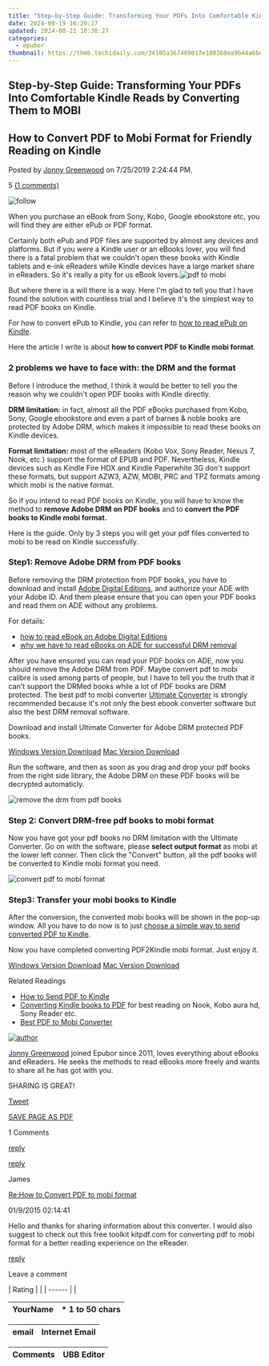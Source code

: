 ```yaml
---
title: "Step-by-Step Guide: Transforming Your PDFs Into Comfortable Kindle Reads by Converting Them to MOBI"
date: 2024-08-19 16:20:17
updated: 2024-08-21 10:38:27
categories:
  - epubor
thumbnail: https://thmb.techidaily.com/34105a367409817e108368ea9b44a6be3f4efc35b42dfda4969266c7308e348b.jpg
---
```


## Step-by-Step Guide: Transforming Your PDFs Into Comfortable Kindle Reads by Converting Them to MOBI

## How to Convert PDF to Mobi Format for Friendly Reading on Kindle

Posted by [Jonny Greenwood](https://plus.google.com/u/0/+JonnyGreenwood999) on 7/25/2019 2:24:44 PM.

5 [(1 comments)](http://www.epubor.com/#comment-area) 



![follow](http://www.epubor.com/images/follow.png)

When you purchase an eBook from Sony, Kobo, Google ebookstore etc, you will find they are either ePub or PDF format.

Certainly both ePub and PDF files are supported by almost any devices and platforms. But if you were a Kindle user or an eBooks lover, you will find there is a fatal problem that we couldn't open these books with Kindle tablets and e-ink eReaders while Kindle devices have a large market share in eReaders. So it's really a pity for us eBook lovers.![pdf to mobi](https://epubor.com/images/uppic/pdf2mobi-1.png)

But where there is a will there is a way. Here I'm glad to tell you that I have found the solution with countless trial and I believe it's the simplest way to read PDF books on Kindle.

For how to convert ePub to Kindle, you can refer to [how to read ePub on Kindle](https://tools.techidaily.com/epubor/products/).

Here the article I write is about **how to convert PDF to Kindle mobi format**.

### 2 problems we have to face with: the DRM and the format

Before I introduce the method, I think it would be better to tell you the reason why we couldn't open PDF books with Kindle directly.

**DRM limitation:** in fact, almost all the PDF eBooks purchased from Kobo, Sony, Google ebookstore and even a part of barnes & noble books are protected by Adobe DRM, which makes it impossible to read these books on Kindle devices.

**Format limitation:** most of the eReaders (Kobo Vox, Sony Reader, Nexus 7, Nook, etc.) support the format of EPUB and PDF. Nevertheless, Kindle devices such as Kindle Fire HDX and Kindle Paperwhite 3G don't support these formats, but support AZW3, AZW, MOBI, PRC and TPZ formats among which mobi is the native format.

So if you intend to read PDF books on Kindle, you will have to know the method to **remove Adobe DRM** **on PDF books** and to **convert the PDF books to Kindle mobi format.** 

Here is the guide. Only by 3 steps you will get your pdf files converted to mobi to be read on Kindle successfully.

### Step1: Remove Adobe DRM from PDF books

Before removing the DRM protection from PDF books, you have to download and install [Adobe Digital Editions](http://www.adobe.com/products/digital-editions.html), and authorize your ADE with your Adobe ID. And them please ensure that you can open your PDF books and read them on ADE without any problems.

For details:

* [how to read eBook on Adobe Digital Editions](https://tools.techidaily.com/epubor/products/)
* [why we have to read eBooks on ADE for successful DRM removal](https://tools.techidaily.com/epubor/products/)

After you have ensured you can read your PDF books on ADE, now you should remove the Adobe DRM from PDF. Maybe convert pdf to mobi calibre is used among parts of people, but I have to tell you the truth that it can't support the DRMed books while a lot of PDF books are DRM protected. The best pdf to mobi converter [Ultimate Converter](https://tools.techidaily.com/epubor/ultimate/) is strongly recommended because it's not only the best ebook converter software but also the best DRM removal software.

Download and install Ultimate Converter for Adobe DRM protected PDF books.

[Windows Version Download](https://tools.techidaily.com/epubor/ultimate/) [Mac Version Download](https://tools.techidaily.com/epubor/ultimate/) 

Run the software, and then as soon as you drag and drop your pdf books from the right side library, the Adobe DRM on these PDF books will be decrypted automaticly.

![remove the drm from pdf books](http://www.epubor.com/images/uppic/pdf2mobi-3.png)

### Step 2: Convert DRM-free pdf books to mobi format

Now you have got your pdf books no DRM limitation with the Ultimate Converter. Go on with the software, please **select output format** as mobi at the lower left conner. Then click the "Convert" button, all the pdf books will be converted to Kindle mobi format you need.

![convert pdf to mobi format](http://www.epubor.com/images/uppic/pdf2mobi-4.jpg)

### Step3: Transfer your mobi books to Kindle

After the conversion, the converted mobi books will be shown in the pop-up window. All you have to do now is to just [choose a simple way to send converted PDF to Kindle](https://tools.techidaily.com/epubor/products/).

Now you have completed converting PDF2Kindle mobi format. Just enjoy it.

[Windows Version Download](https://tools.techidaily.com/epubor/ultimate/) [Mac Version Download](https://tools.techidaily.com/epubor/ultimate/) 

Related Readings

* [How to Send PDF to Kindle](https://tools.techidaily.com/epubor/products/)
[](https://tools.techidaily.com/epubor/products/)
* [](https://tools.techidaily.com/epubor/products/)[Converting Kindle books to PDF](https://tools.techidaily.com/epubor/products/) for best reading on Nook, Kobo aura hd, Sony Reader etc.
* [Best PDF to Mobi Converter](https://tools.techidaily.com/epubor/products/)
[](https://tools.techidaily.com/epubor/products/)
[](https://tools.techidaily.com/epubor/products/)

[](https://tools.techidaily.com/epubor/products/)

[](https://tools.techidaily.com/epubor/products/)

[![author](http://www.epubor.com/images/uppic/jonny.png)](https://tools.techidaily.com/epubor/products/)

[](https://tools.techidaily.com/epubor/products/)

[](https://tools.techidaily.com/epubor/products/)[Jonny Greenwood](https://plus.google.com/u/0/+JonnyGreenwood999) joined Epubor since 2011, loves everything about eBooks and eReaders. He seeks the methods to read eBooks more freely and wants to share all he has got with you.

SHARING IS GREAT!

[Tweet](https://twitter.com/share) 

[SAVE PAGE AS PDF](https://tools.techidaily.com/epubor/products/) 



1 Comments

[reply](https://tools.techidaily.com/epubor/products/) 

[reply](https://tools.techidaily.com/epubor/products/) 

James

[Re:How to Convert PDF to mobi format](https://tools.techidaily.com/epubor/products/)

01/9/2015 02:14:41

Hello and thanks for sharing information about this converter. I would also suggest to check out this free toolkit kitpdf.com for converting pdf to mobi format for a better reading experience on the eReader.

[reply](https://tools.techidaily.com/epubor/products/) 

Leave a comment

| Rating |  |
| ------ |  |

| YourName | \*  1 to 50 chars |
| -------- | ----------------- |

| email | Internet Email |
| ----- | -------------- |

| Comments | UBB Editor |
| -------- | ---------- |

<ins class="adsbygoogle"
     style="display:block"
     data-ad-format="autorelaxed"
     data-ad-client="ca-pub-7571918770474297"
     data-ad-slot="1223367746"></ins>



<ins class="adsbygoogle"
     style="display:block"
     data-ad-client="ca-pub-7571918770474297"
     data-ad-slot="8358498916"
     data-ad-format="auto"
     data-full-width-responsive="true"></ins>
